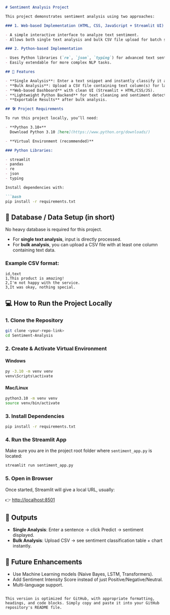 

````markdown
# Sentiment Analysis Project

This project demonstrates sentiment analysis using two approaches:

### 1. Web-based Implementation (HTML, CSS, JavaScript + Streamlit UI)

- A simple interactive interface to analyze text sentiment.
- Allows both single text analysis and bulk CSV file upload for batch sentiment analysis.

### 2. Python-based Implementation

- Uses Python libraries (`re`, `json`, `typing`) for advanced text sentiment classification.
- Easily extendable for more complex NLP tasks.

## 🚀 Features

- **Single Analysis**: Enter a text snippet and instantly classify it as Positive, Negative, or Neutral.
- **Bulk Analysis**: Upload a CSV file containing text column(s) for large-scale sentiment analysis.
- **Web-based Dashboard** with clean UI (Streamlit + HTML/CSS/JS).
- **Lightweight Python Backend** for text cleaning and sentiment detection.
- **Exportable Results** after bulk analysis.

## 🛠 Project Requirements

To run this project locally, you’ll need:

- **Python 3.10+**  
  Download Python 3.10 [here](https://www.python.org/downloads/)

- **Virtual Environment (recommended)**

### Python Libraries:

- streamlit
- pandas
- re
- json
- typing

Install dependencies with:

```bash
pip install -r requirements.txt
````

## 📂 Database / Data Setup (in short)

No heavy database is required for this project.

* For **single text analysis**, input is directly processed.
* For **bulk analysis**, you can upload a CSV file with at least one column containing text data.

### Example CSV format:

```csv
id,text
1,This product is amazing!
2,I'm not happy with the service.
3,It was okay, nothing special.
```

## 💻 How to Run the Project Locally

### 1. Clone the Repository

```bash
git clone <your-repo-link>
cd Sentiment-Analysis
```

### 2. Create & Activate Virtual Environment

#### Windows

```bash
py -3.10 -m venv venv
venv\Scripts\activate
```

#### Mac/Linux

```bash
python3.10 -m venv venv
source venv/bin/activate
```

### 3. Install Dependencies

```bash
pip install -r requirements.txt
```

### 4. Run the Streamlit App

Make sure you are in the project root folder where `sentiment_app.py` is located:

```bash
streamlit run sentiment_app.py
```

### 5. Open in Browser

Once started, Streamlit will give a local URL, usually:

👉 [http://localhost:8501](http://localhost:8501)

## 📸 Outputs

* **Single Analysis**: Enter a sentence → click Predict → sentiment displayed.
* **Bulk Analysis**: Upload CSV → see sentiment classification table + chart instantly.

## 🔮 Future Enhancements

* Use Machine Learning models (Naive Bayes, LSTM, Transformers).
* Add Sentiment Intensity Score instead of just Positive/Negative/Neutral.
* Multi-language support.

```

This version is optimized for GitHub, with appropriate formatting, headings, and code blocks. Simply copy and paste it into your GitHub repository's README file.
```
